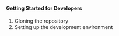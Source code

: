 
#### Getting Started for Developers
1. Cloning the repository
2. Setting up the development environment